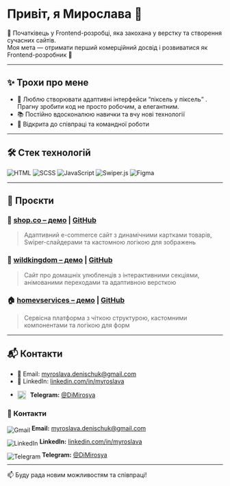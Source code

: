 # Привіт, я Мирослава 👋  

🌱 Початківець у Frontend-розробці, яка закохана у верстку та створення сучасних сайтів.  
Моя мета — отримати перший комерційний досвід і розвиватися як Frontend-розробник 🚀  

---

## ✨ Трохи про мене
- 🎨 Люблю створювати адаптивні інтерфейси “піксель у піксель” . Прагну зробити код не просто робочим, а елегантним. 
- 📚 Постійно вдосконалюю навички та вчу нові технології  
- 🤝 Відкрита до співпраці та командної роботи

---

## 🛠️ Стек технологій

![HTML](https://img.shields.io/badge/-HTML5-E34F26?style=flat&logo=html5&logoColor=white)
![SCSS](https://img.shields.io/badge/-SCSS-CC6699?style=flat&logo=sass&logoColor=white)
![JavaScript](https://img.shields.io/badge/-JavaScript-F7DF1E?style=flat&logo=javascript&logoColor=black)
![Swiper.js](https://img.shields.io/badge/-Swiper.js-6332F6?style=flat&logo=swiper&logoColor=white)
![Figma](https://img.shields.io/badge/-Figma-F24E1E?style=flat&logo=figma&logoColor=white)

---

## 💼 Проєкти

### 🛒 [shop.co – демо](https://shopco-zeta.vercel.app) | [GitHub](https://github.com/Mira-Slava1109/projects/tree/main/shop.co)
> Адаптивний e-commerce сайт з динамічними картками товарів, Swiper-слайдерами та кастомною логікою для зображень

###  🐾 [wildkingdom – демо](https://thewildkingdom.vercel.app) | [GitHub](https://github.com/Mira-Slava1109/projects/tree/main/wildkingdom)
> Сайт про домашніх улюбленців з інтерактивними секціями, анімованими переходами та адаптивною версткою

### 🏠 [homevservices – демо](https://homeservices-sage.vercel.app) | [GitHub](https://github.com/Mira-Slava1109/projects/tree/main/homeservices)
> Сервісна платформа з чіткою структурою, кастомними компонентами та логікою для форм

---

## 📬 Контакти

- 📧 Email: myroslava.denischuk@gmail.com  
- 💼 LinkedIn: [linkedin.com/in/myroslava](https://www.linkedin.com/in/myroslava-denyschuk-4571b72a1/)  
- <p align="left">
  <img src="https://upload.wikimedia.org/wikipedia/commons/8/82/Telegram_logo.svg" width="20" style="vertical-align: middle;"/>
  <span style="vertical-align: middle; margin-left: 6px;">
    <strong>Telegram:</strong> <a href="https://t.me/DiMirosya">@DiMirosya</a>
  </span>
</p>

<h3>📇 Контакти</h3>

<p>
  <img src="https://img.icons8.com/color/24/gmail--v1.png" alt="Gmail" style="position: relative; top: 4px;" />
  <strong>Email:</strong> <a href="mailto:myroslava.denischuk@gmail.com">myroslava.denischuk@gmail.com</a>
</p>

<p>
  <img src="https://img.icons8.com/color/24/linkedin.png" alt="LinkedIn" style="position: relative; top: 4px;" />
  <strong>LinkedIn:</strong> <a href="https://linkedin.com/in/myroslava">linkedin.com/in/myroslava</a>
</p>

<p>
  <img src="https://img.icons8.com/color/24/telegram-app.png" alt="Telegram" style="position: relative; top: 4px;" />
  <strong>Telegram:</strong> <a href="https://t.me/DiMirosya">@DiMirosya</a>
</p>

 


---


📫 Буду рада новим можливостям та співпраці!
